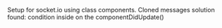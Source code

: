 Setup for socket.io using class components.
Cloned messages solution found: condition inside on the componentDidUpdate()